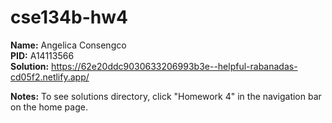 # cse134b-hw4
**Name:** Angelica Consengco  
**PID:** A14113566  
**Solution:** https://62e20ddc9030633206993b3e--helpful-rabanadas-cd05f2.netlify.app/  

**Notes:** To see solutions directory, click "Homework 4" in the navigation bar on the home page.
